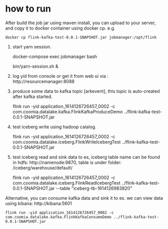 # how to run

After build the job jar using maven install, you can upload to your server, and copy it to docker container using docker cp. e.g.
	
	docker cp flink-kafka-test-0.0.1-SNAPSHOT.jar jobmanager:/opt/flink
		
1. start yarn session.
	
	docker-compose exec jobmanager bash
	
	bin/yarn-session.sh &
	
2. log yid from console or get it from web ui via : http://resourcemanager:8088

3. produce some data to kafka topic [arkevent], this topic is auto-created after kafka started.

	flink run -yid application_1614126726457_0002 -c  com.coomia.datalake.kafka.FlinkKafkaProduceDemo ../flink-kafka-test-0.0.1-SNAPSHOT.jar

4. test iceberg write using hadoop calalog.
	
	flink run -yid application_1614126726457_0002 -c  com.coomia.datalake.iceberg.FlinkWriteIcebergTest ../flink-kafka-test-0.0.1-SNAPSHOT.jar

5. test iceberg read and sink data to es, iceberg table name can be found in hdfs: http://namenode:9870, table is under folder: /iceberg/warehouse/default/
	
	flink run -yid application_1614126726457_0002 -c  com.coomia.datalake.iceberg.FlinkReadIcebergTest  ../flink-kafka-test-0.0.1-SNAPSHOT.jar  --table "iceberg-tb-1614126983820" 

Alternative, you can consume kafka data and sink it to es. we can view data using kibana: http://kibana:5601 

	flink run -yid application_1614126726457_0002 -c  com.coomia.datalake.kafka.FlinkKafkaConsumeDemo ../flink-kafka-test-0.0.1-SNAPSHOT.jar

	